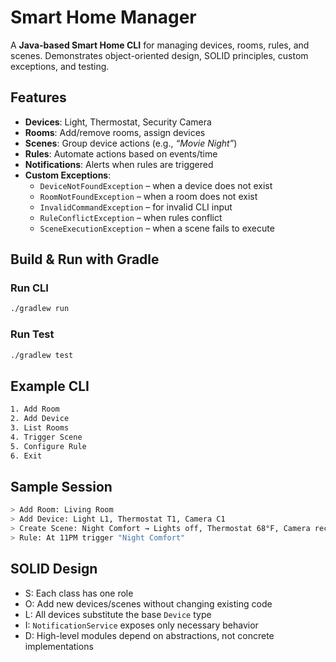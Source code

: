 # Smart Home Manager

A **Java-based Smart Home CLI** for managing devices, rooms, rules, and scenes. Demonstrates object-oriented design, SOLID principles, custom exceptions, and testing.

## Features
- **Devices**: Light, Thermostat, Security Camera  
- **Rooms**: Add/remove rooms, assign devices  
- **Scenes**: Group device actions (e.g., *“Movie Night”*)  
- **Rules**: Automate actions based on events/time  
- **Notifications**: Alerts when rules are triggered  
- **Custom Exceptions**:  
  - `DeviceNotFoundException` – when a device does not exist  
  - `RoomNotFoundException` – when a room does not exist  
  - `InvalidCommandException` – for invalid CLI input  
  - `RuleConflictException` – when rules conflict  
  - `SceneExecutionException` – when a scene fails to execute  

## Build & Run with Gradle

### Run CLI
```bash
./gradlew run
```

### Run Test
```bash
./gradlew test
```

## Example CLI
```bash
1. Add Room
2. Add Device
3. List Rooms
4. Trigger Scene
5. Configure Rule
6. Exit
```

## Sample Session
```bash
> Add Room: Living Room
> Add Device: Light L1, Thermostat T1, Camera C1
> Create Scene: Night Comfort → Lights off, Thermostat 68°F, Camera records
> Rule: At 11PM trigger "Night Comfort"
```

## SOLID Design
- S: Each class has one role
- O: Add new devices/scenes without changing existing code
- L: All devices substitute the base `Device` type
- I: `NotificationService` exposes only necessary behavior
- D: High-level modules depend on abstractions, not concrete implementations
